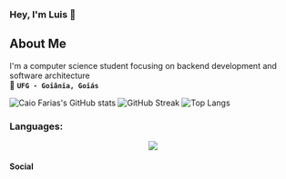 ### Hey, I'm Luis 👋

## About Me  

I'm a computer science student focusing on backend development and software architecture <br>
:round_pushpin: **```UFG - Goiânia, Goiás```**
<br>



![Caio Farias's GitHub stats](https://github-readme-stats.vercel.app/api?username=LuisFcarmo&show_icons=true&theme=merko&hide_border=true&count_private=true&card_width=494px)
![GitHub Streak](https://github-readme-streak-stats.herokuapp.com?user=LuisFcarmo&theme=merko&hide_border=true&border_radius=5)
![Top Langs](https://github-readme-stats.vercel.app/api/top-langs/?username=LuisFcarmo&layout=compact&show_icons=true&theme=merko&hide_border=true&card_width=494px)

### **Languages:**

<div align="center">
  <a href="https://skillicons.dev" >
    <img src="https://skillicons.dev/icons?i=java,javascript,python,c,c++,react,spring&theme=dark" />
  </a>
</div>



#### Social




<!--
**LuisFcarmo/LuisFcarmo** is a ✨ _special_ ✨ repository because its `README.md` (this file) appears on your GitHub profile.

Here are some ideas to get you started:

- 🔭 I’m currently working on ...
- 🌱 I’m currently learning ...
- 👯 I’m looking to collaborate on ...
- 🤔 I’m looking for help with ...
- 💬 Ask me about ...
- 📫 How to reach me: ...
- 😄 Pronouns: ...
- ⚡ Fun fact: ...
-->
